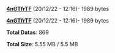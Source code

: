 [**4nGTfrTF**](/data/4nGTfrTF.txt) (20/12/22 - 12:16)- 1989 bytes

[**4nGTfrTF**](/data/4nGTfrTF.txt) (20/12/22 - 12:16)- 1989 bytes

**Total Datas**: 869

**Total Size**: 5.55 MB / 5.5 MB